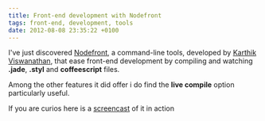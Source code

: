 ```yaml
---
title: Front-end development with Nodefront
tags: front-end, development, tools 
date: 2012-08-08 23:35:22 +0100
---
```


I've just discovered [Nodefront](http://karthikv.github.com/nodefront/), a command-line tools, developed by [Karthik Viswanathan](http://karthikv.net), that ease front-end development by compiling and watching **.jade**, **.styl** and **coffeescript** files.

Among the other features it did offer i do find the **live compile** option particularly useful.

If you are curios here is a [screencast](https://vimeo.com/46197434) of it in action